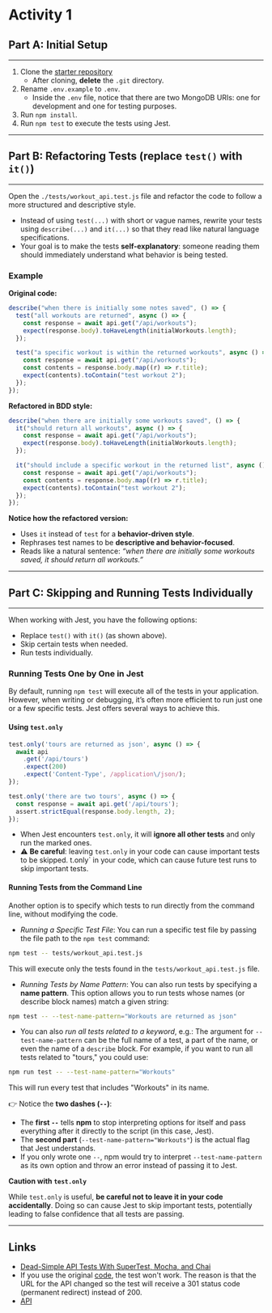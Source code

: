 # Activity 1

## Part A: Initial Setup
---

1. Clone the [starter repository](https://github.com/tx00-resources-en/week6-be-workout-v1)  
   - After cloning, **delete** the `.git` directory.  
2. Rename `.env.example` to `.env`.  
   - Inside the `.env` file, notice that there are two MongoDB URIs: one for development and one for testing purposes.  
3. Run `npm install`.  
4. Run `npm test` to execute the tests using Jest.  


---

## Part B: Refactoring Tests (replace `test()` with `it()`)
---


Open the `./tests/workout_api.test.js` file and refactor the code to follow a more structured and descriptive style.  

- Instead of using `test(...)` with short or vague names, rewrite your tests using `describe(...)` and `it(...)` so that they read like natural language specifications.  
- Your goal is to make the tests **self-explanatory**: someone reading them should immediately understand what behavior is being tested.  

### Example

**Original code:**
```javascript
describe("when there is initially some notes saved", () => {
  test("all workouts are returned", async () => {
    const response = await api.get("/api/workouts");
    expect(response.body).toHaveLength(initialWorkouts.length);
  });

  test("a specific workout is within the returned workouts", async () => {
    const response = await api.get("/api/workouts");
    const contents = response.body.map((r) => r.title);
    expect(contents).toContain("test workout 2");
  });
});
```

**Refactored in BDD style:**
```javascript
describe("when there are initially some workouts saved", () => {
  it("should return all workouts", async () => {
    const response = await api.get("/api/workouts");
    expect(response.body).toHaveLength(initialWorkouts.length);
  });

  it("should include a specific workout in the returned list", async () => {
    const response = await api.get("/api/workouts");
    const contents = response.body.map((r) => r.title);
    expect(contents).toContain("test workout 2");
  });
});
```

**Notice how the refactored version:**
- Uses `it` instead of `test` for a **behavior-driven style**.  
- Rephrases test names to be **descriptive and behavior-focused**.  
- Reads like a natural sentence: *“when there are initially some workouts saved, it should return all workouts.”*  


---

## Part C: Skipping and Running Tests Individually
---

When working with Jest, you have the following options:  
- Replace `test()` with `it()` (as shown above).  
- Skip certain tests when needed.  
- Run tests individually. 

### Running Tests One by One in Jest

By default, running `npm test` will execute all of the tests in your application. However, when writing or debugging, it’s often more efficient to run just one or a few specific tests. Jest offers several ways to achieve this.

#### Using `test.only`

```javascript
test.only('tours are returned as json', async () => {
  await api
    .get('/api/tours')
    .expect(200)
    .expect('Content-Type', /application\/json/);
});

test.only('there are two tours', async () => {
  const response = await api.get('/api/tours');
  assert.strictEqual(response.body.length, 2);
});
```

- When Jest encounters `test.only`, it will **ignore all other tests** and only run the marked ones.  
- ⚠️ **Be careful**: leaving `test.only` in your code can cause important tests to be skipped.  t.only` in your code, which can cause future test runs to skip important tests.

#### Running Tests from the Command Line

Another option is to specify which tests to run directly from the command line, without modifying the code.

- *Running a Specific Test File*: You can run a specific test file by passing the file path to the `npm test` command:
```bash
npm test -- tests/workout_api.test.js
```

This will execute only the tests found in the `tests/workout_api.test.js` file.

- *Running Tests by Name Pattern*: You can also run tests by specifying a **name pattern**. This option allows you to run tests whose names (or describe block names) match a given string:
```bash
npm test -- --test-name-pattern="Workouts are returned as json"
```

- You can also *run all tests related to a keyword*, e.g.: The argument for `--test-name-pattern` can be the full name of a test, a part of the name, or even the name of a `describe` block. For example, if you want to run all tests related to "tours," you could use:

```bash
npm run test -- --test-name-pattern="Workouts"
```

This will run every test that includes "Workouts" in its name.  

👉 Notice the **two dashes (`--`)**:  
- The **first `--`** tells **npm** to stop interpreting options for itself and pass everything after it directly to the script (in this case, Jest).  
- The **second part** (`--test-name-pattern="Workouts"`) is the actual flag that Jest understands.  
- If you only wrote one `--`, npm would try to interpret `--test-name-pattern` as its own option and throw an error instead of passing it to Jest.  

**Caution with `test.only`**

While `test.only` is useful, **be careful not to leave it in your code accidentally**. Doing so can cause Jest to skip important tests, potentially leading to false confidence that all tests are passing.

---
## Links

- [Dead-Simple API Tests With SuperTest, Mocha, and Chai](https://dev-tester.com/dead-simple-api-tests-with-supertest-mocha-and-chai/)
- If you use the original [code](https://github.com/dennmart/dead_simple_api_testing/blob/master/config.js), the test won't work. The reason is that the URL for the API changed so the test will receive a 301 status code (permanent redirect) instead of 200. 
- [API](https://airportgap.com/)


<!-- Links -->
[`test()` with `it()`]:https://jestjs.io/docs/api#testname-fn-timeout
[skip certain tests]:https://codewithhugo.com/run-skip-single-jest-test/


<!-- 

## (Optional) Adopting BDD Testing Style

### **A: Set Up**

1. **Clone the Starter Repository**  
   Clone the repository using the following link:  
   [Starter Repository](https://github.com/tx00-resources-en/week6-be-simple_api_testing).

2. **Delete the `.git` Directory**  
   After cloning, navigate to the project directory and **delete** the `.git` folder to remove any Git tracking.

3. **Navigate to the Project Directory**  
   Change into the `mocha-chai` directory:
   ```bash
   cd week6-be-simple_api_testing/mocha-chai
   ```

4. **Rename the `.env` File**  
   Rename the `.env.example` file to `.env`. Then, update the value for `API_TOKEN` by generating your own free key from [https://airportgap.com/](https://airportgap.com/).  
   Set the key in your `.env` file as follows:
   ```env
   API_TOKEN=your_key_here
   ```

5. **Install Dependencies**  
   Run the following command to install the necessary dependencies:
   ```bash
   npm install
   ```

6. **Run Existing Tests**  
   Ensure that all the existing tests are working correctly by running:
   ```bash
   npm test
   ```

### **B: Refactoring `airports.test.js`**

1. **Execute the Command**  
   Run the following command to execute the initial tests:
   ```bash
   npm run test1
   ```
   At this stage, the tests should pass. Now, we will refactor the code to follow the BDD (Behavior-Driven Development) style.

2. **Refactor the Code**  
   Compare the existing code in `airports.test.js` with the following BDD-style structure:

```javascript
const { request, expect } = require("./config");

describe("Airport API", function () {
  describe("GET /airports", function () {
    describe("when retrieving airports", function () {
      it("should return a list of airports limited to 30 per page", async function () {
        const response = await request.get("/airports");

        expect(response.status).to.eql(200);
        expect(response.body.data.length).to.eql(30);
      });
    });
  });

  describe("POST /airports/distance", function () {
    describe("when calculating the distance between two airports", function () {
      it("should return a 200 status and the distance information", async function () {
        const response = await request
          .post("/airports/distance")
          .send({ from: "KIX", to: "SFO" });

        expect(response.status).to.eql(200);

        const attributes = response.body.data.attributes;
        expect(attributes).to.include.keys(
          "kilometers",
          "miles",
          "nautical_miles"
        );
        expect(attributes.kilometers).to.be.closeTo(8692, 1);
        expect(attributes.miles).to.be.closeTo(5397, 1);
        expect(attributes.nautical_miles).to.be.closeTo(4690, 1);
      });
    });
  });
});
```

3. **Apply the Refactor**  
   Replace the existing code in `airports.test.js` with the refactored code provided above. This structure clearly defines the different parts of the test, making it easier to understand and maintain.


### **C: Refactoring `favorites-old.test.js`**

1. **Refactor the Code**  
   Now, take the existing code in `favorites-old.test.js` and refactor it to follow the same structured and descriptive BDD style shown in **Section B**. Ensure each test describes the behavior being tested in a clear and consistent way. -->
